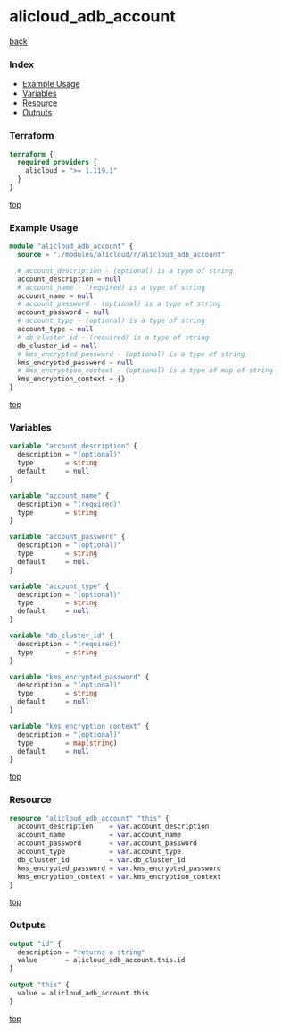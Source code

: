 # alicloud_adb_account

[back](../alicloud.md)

### Index

- [Example Usage](#example-usage)
- [Variables](#variables)
- [Resource](#resource)
- [Outputs](#outputs)

### Terraform

```terraform
terraform {
  required_providers {
    alicloud = ">= 1.119.1"
  }
}
```

[top](#index)

### Example Usage

```terraform
module "alicloud_adb_account" {
  source = "./modules/alicloud/r/alicloud_adb_account"

  # account_description - (optional) is a type of string
  account_description = null
  # account_name - (required) is a type of string
  account_name = null
  # account_password - (optional) is a type of string
  account_password = null
  # account_type - (optional) is a type of string
  account_type = null
  # db_cluster_id - (required) is a type of string
  db_cluster_id = null
  # kms_encrypted_password - (optional) is a type of string
  kms_encrypted_password = null
  # kms_encryption_context - (optional) is a type of map of string
  kms_encryption_context = {}
}
```

[top](#index)

### Variables

```terraform
variable "account_description" {
  description = "(optional)"
  type        = string
  default     = null
}

variable "account_name" {
  description = "(required)"
  type        = string
}

variable "account_password" {
  description = "(optional)"
  type        = string
  default     = null
}

variable "account_type" {
  description = "(optional)"
  type        = string
  default     = null
}

variable "db_cluster_id" {
  description = "(required)"
  type        = string
}

variable "kms_encrypted_password" {
  description = "(optional)"
  type        = string
  default     = null
}

variable "kms_encryption_context" {
  description = "(optional)"
  type        = map(string)
  default     = null
}
```

[top](#index)

### Resource

```terraform
resource "alicloud_adb_account" "this" {
  account_description    = var.account_description
  account_name           = var.account_name
  account_password       = var.account_password
  account_type           = var.account_type
  db_cluster_id          = var.db_cluster_id
  kms_encrypted_password = var.kms_encrypted_password
  kms_encryption_context = var.kms_encryption_context
}
```

[top](#index)

### Outputs

```terraform
output "id" {
  description = "returns a string"
  value       = alicloud_adb_account.this.id
}

output "this" {
  value = alicloud_adb_account.this
}
```

[top](#index)